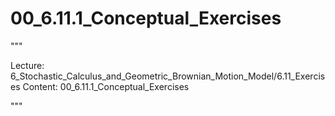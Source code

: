 # 00_6.11.1_Conceptual_Exercises

"""

Lecture: 6_Stochastic_Calculus_and_Geometric_Brownian_Motion_Model/6.11_Exercises
Content: 00_6.11.1_Conceptual_Exercises

"""

